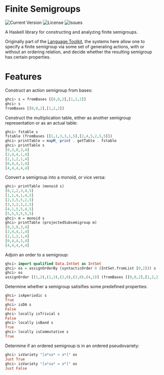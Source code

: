 # Finite Semigroups
![Current Version](https://img.shields.io/badge/version-0.1-informational.svg)
![License](https://img.shields.io/github/license/vvulpes0/finite-semigroups)
![Issues](https://img.shields.io/github/issues/vvulpes0/finite-semigroups)

A Haskell library for constructing and analyzing finite semigroups.

Originally part of the [Language Toolkit][1],
the systems here allow one to specify a finite semigroup
via some set of generating actions,
with or without an ordering relation,
and decide whether the resulting semigroup has certain properties.

# Features
Construct an action semigroup from bases:
```hs
ghci> s = fromBases [[0,0,2],[1,2,2]]
ghci> s
fromBases [[0,0,2],[1,2,2]]
```

Construct the multiplication table,
either as another semigroup representation
or as an actual table:
```hs
ghci> fstable s
fstable (fromBases [[1,1,3,3,1,5],[2,4,5,2,5,5]])
ghci> printTable = mapM_ print . getTable . fstable
ghci> printTable s
[0,3,0,3,4]
[2,4,4,1,4]
[2,1,2,1,4]
[0,4,4,3,4]
[4,4,4,4,4]
```

Convert a semigroup into a monoid, or vice versa:
```hs
ghci> printTable (monoid s)
[0,1,2,3,4,5]
[1,1,4,1,4,5]
[2,3,5,5,2,5]
[3,3,2,3,2,5]
[4,1,5,5,4,5]
[5,5,5,5,5,5]
ghci> m = monoid s
ghci> printTable (projectedSubsemigroup m)
[0,3,0,3,4]
[2,4,4,1,4]
[2,1,2,1,4]
[0,4,4,3,4]
[4,4,4,4,4]
```

Adjoin an order to a semigroup:
```hs
ghci> import qualified Data.IntSet as IntSet
ghci> os = assignOrderBy (syntacticOrder 0 (IntSet.fromList [0,2])) s
ghci> os
assignOrder [(1,2),(1,3),(2,0),(3,0),(4,1)] (fromBases [[0,0,2],[1,2,2]])
```

Determine whether a semigroup satisifies some predefined properties:
```hs
ghci> isAperiodic s
True
ghci> isDA s
False
ghci> locally isTrivial s
False
ghci> locally isBand s
True
ghci> locally isCommutative s
True
```

Determine if an ordered semigroup is in an ordered pseudovariety:
```hs
ghci> isVariety "[a*xa* < a*]" os
Just True
ghci> isVariety "[a*xa* = a*]" os
Just False
```

[1]: https://hackage.haskell.org/package/language-toolkit
